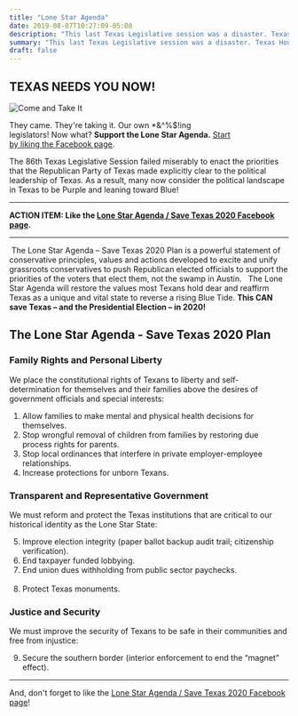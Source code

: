 ```yaml
---
title: "Lone Star Agenda"
date: 2019-08-07T10:27:09-05:00
description: "This last Texas Legislative session was a disaster. Texas House members, including so-called \'Republicans\' hate conservative principles and are turning/have turned Texas purple, on its way to blue. They are saying, 'What are you gonna do about it?' Here\'s what."
summary: "This last Texas Legislative session was a disaster. Texas House members, including so-called \'Republicans\' hate conservative principles and are turning Texas purple, on its way to blue. They say, 'So, what are you gonna do about it?' Well, here\'s what."
draft: false
---
```


## <span class="hilite">TEXAS NEEDS YOU NOW!</span>

<div class="align-right" style="width:400px;">
<img src="/img/come-and-take-it.png" alt="Come and Take It">  
<p>They came. They're taking it. Our own *&^%$!ing legislators! Now what? <strong>Support the Lone Star Agenda.</strong> <a href="https://www.facebook.com/SaveTexas2020">Start by liking the Facebook page</a>.</p>
</div>

The 86th Texas Legislative Session failed miserably to enact the priorities that the Republican Party of Texas made explicitly clear to the political leadership of Texas.  As a result, many now consider the political landscape in Texas to be Purple and leaning toward Blue!  

---

**ACTION ITEM: Like the [Lone Star Agenda / Save Texas 2020 Facebook page](https://www.facebook.com/SaveTexas2020).**  

---

 The Lone Star Agenda – Save Texas 2020 Plan is a powerful statement of conservative principles, values and actions developed to excite and unify grassroots conservatives to push Republican elected officials to support the priorities of the voters that elect them, not the swamp in Austin.   The Lone Star Agenda will restore the values most Texans hold dear and reaffirm Texas as a unique and vital state to reverse a rising Blue Tide. **This CAN save Texas – and the Presidential Election – in 2020! **  

## <span class="hilite">The Lone Star Agenda - Save Texas 2020 Plan</span> 

### <span class="hilite">Family Rights and Personal Liberty </span>

We place the constitutional rights of Texans to liberty and self-determination for themselves and their families above the desires of government officials and special interests:    

1. Allow families to make mental and physical health decisions for themselves. 
2. Stop wrongful removal of children from families by restoring due process rights for parents. 
3. Stop local ordinances that interfere in private employer-employee relationships. 
4. Increase protections for unborn Texans.  

### <span class="hilite">Transparent and Representative Government </span>

We must reform and protect the Texas institutions that are critical to our historical identity as the Lone Star State:  

<ol start="5">
<li>Improve election integrity (paper ballot backup audit trail; citizenship verification). </li>
<li>End taxpayer funded lobbying. </li>
<li>End union dues withholding from public sector paychecks.</li> 
<li>Protect Texas monuments.  </li>
</ol>

### <span class="hilite">Justice and Security</span>

We must improve the security of Texans to be safe in their communities and free from injustice:    

<ol start="9">
<li>Secure the southern border (interior enforcement to end the “magnet” effect). </li>
</ol>

---

And, don't forget to like the [Lone Star Agenda / Save Texas 2020 Facebook page](https://www.facebook.com/SaveTexas2020)!  